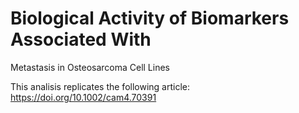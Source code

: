 # Biological Activity of Biomarkers Associated With
Metastasis in Osteosarcoma Cell Lines

This analisis replicates the following article:  https://doi.org/10.1002/cam4.70391
